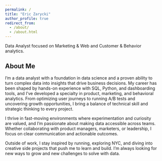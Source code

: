 ```yaml
---
permalink: /
title: "Eric Zarycki"
author_profile: true
redirect_from: 
  - /about/
  - /about.html
---
```



Data Analyst focused on Marketing & Web and Customer & Behavior analytics.

About Me
-------------

I’m a data analyst with a foundation in data science and a proven ability to turn complex data into insights that drive business decisions. My career has been shaped by hands-on experience with SQL, Python, and dashboarding tools, and I’ve developed a specialty in product, marketing, and behavioral analytics. From optimizing user journeys to running A/B tests and uncovering growth opportunities, I bring a balance of technical skill and strategic thinking to every project.

I thrive in fast-moving environments where experimentation and curiosity are valued, and I’m passionate about making data accessible across teams. Whether collaborating with product managers, marketers, or leadership, I focus on clear communication and actionable outcomes.

Outside of work, I stay inspired by running, exploring NYC, and diving into creative side projects that push me to learn and build. I’m always looking for new ways to grow and new challenges to solve with data.

